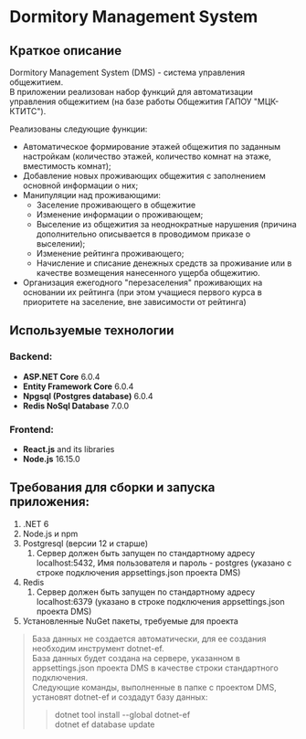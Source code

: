 # Dormitory Management System

## Краткое описание

Dormitory Management System (DMS) - система управления общежитием.  
В приложении реализован набор функций для автоматизации управления общежитием
(на базе работы Общежития ГАПОУ "МЦК-КТИТС").

Реализованы следующие функции:

- Автоматическое формирование этажей общежития по заданным настройкам
  (количество этажей, количество комнат на этаже, вместимость комнат);
- Добавление новых проживающих общежития с заполнением основной информации о
  них;
- Манипуляции над проживающими:
    - Заселение проживающего в общежитие
    - Изменение информации о проживающем;
    - Выселение из общежития за неоднократные нарушения
      (причина дополнительно описывается в проводимом приказе о выселении);
    - Изменение рейтинга проживающего;
    - Начисление и списание денежных средств за проживание
      или в качестве возмещения нанесенного ущерба общежитию.
- Организация ежегодного "перезаселения" проживающих на основании их рейтинга
  (при этом учащиеся первого курса в приоритете на заселение, вне зависимости от
  рейтинга)

## Используемые технологии

### Backend:

- **ASP.NET Core** 6.0.4
- **Entity Framework Core** 6.0.4
- **Npgsql (Postgres database)** 6.0.4
- **Redis NoSql Database** 7.0.0

### Frontend:

- **React.js** and its libraries
- **Node.js** 16.15.0

## Требования для сборки и запуска приложения:

1. .NET 6
2. Node.js и npm
3. Postgresql (версии 12 и старше)
    1. Сервер должен быть запущен по стандартному адресу localhost:5432, Имя
       пользователя и пароль - postgres (указано с строке подключения
       appsettings.json проекта DMS)
4. Redis
    1. Сервер должен быть запущен по стандартному адресу localhost:6379 (указано
       в строке подключения appsettings.json проекта DMS)
5. Установленные NuGet пакеты, требуемые для проекта

> База данных не создается автоматически, для ее создания
> необходим инструмент dotnet-ef.  
> База данных будет создана на сервере, указанном в appsettings.json проекта DMS
> в качестве строки стандартного подключения.  
> Следующие команды, выполненные в папке с проектом DMS, установят dotnet-ef и
> создадут базу данных:
>> dotnet tool install --global dotnet-ef  
> dotnet ef database update